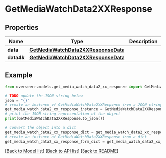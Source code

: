 # GetMediaWatchData2XXResponse


## Properties

Name | Type | Description | Notes
------------ | ------------- | ------------- | -------------
**data** | [**GetMediaWatchData2XXResponseData**](GetMediaWatchData2XXResponseData.md) |  | [optional] 
**data4k** | [**GetMediaWatchData2XXResponseData**](GetMediaWatchData2XXResponseData.md) |  | [optional] 

## Example

```python
from overseerr.models.get_media_watch_data2_xx_response import GetMediaWatchData2XXResponse

# TODO update the JSON string below
json = "{}"
# create an instance of GetMediaWatchData2XXResponse from a JSON string
get_media_watch_data2_xx_response_instance = GetMediaWatchData2XXResponse.from_json(json)
# print the JSON string representation of the object
print(GetMediaWatchData2XXResponse.to_json())

# convert the object into a dict
get_media_watch_data2_xx_response_dict = get_media_watch_data2_xx_response_instance.to_dict()
# create an instance of GetMediaWatchData2XXResponse from a dict
get_media_watch_data2_xx_response_form_dict = get_media_watch_data2_xx_response.from_dict(get_media_watch_data2_xx_response_dict)
```
[[Back to Model list]](../README.md#documentation-for-models) [[Back to API list]](../README.md#documentation-for-api-endpoints) [[Back to README]](../README.md)


